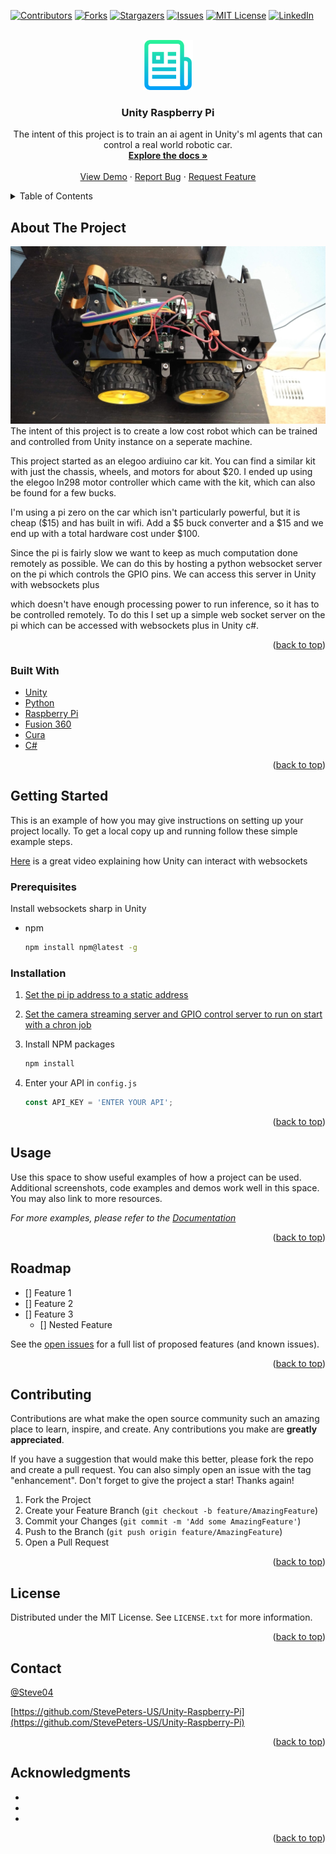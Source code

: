  <div id="top"></div>
<!--
*** Thanks for checking out the Best-README-Template. If you have a suggestion
*** that would make this better, please fork the repo and create a pull request
*** or simply open an issue with the tag "enhancement".
*** Don't forget to give the project a star!
*** Thanks again! Now go create something AMAZING! :D
-->



<!-- PROJECT SHIELDS -->
<!--
*** I'm using markdown "reference style" links for readability.
*** Reference links are enclosed in brackets [ ] instead of parentheses ( ).
*** See the bottom of this document for the declaration of the reference variables
*** for contributors-url, forks-url, etc. This is an optional, concise syntax you may use.
*** https://www.markdownguide.org/basic-syntax/#reference-style-links
-->
[![Contributors][contributors-shield]][contributors-url]
[![Forks][forks-shield]][forks-url]
[![Stargazers][stars-shield]][stars-url]
[![Issues][issues-shield]][issues-url]
[![MIT License][license-shield]][license-url]
[![LinkedIn][linkedin-shield]][linkedin-url]



<!-- PROJECT LOGO -->
<br />
<div align="center">
  <a href="https://github.com/StevePeters-US/Unity-Raspberry-Pi">
    <img src="images/logo.png" alt="Logo" width="80" height="80">
  </a>

<h3 align="center">Unity Raspberry Pi</h3>

  <p align="center">
    The intent of this project is to train an ai agent in Unity's ml agents that can control a real world robotic car.
    <br />
    <a href="https://github.com/StevePeters-US/Unity-Raspberry-Pi"><strong>Explore the docs »</strong></a>
    <br />
    <br />
    <a href="https://github.com/StevePeters-US/Unity-Raspberry-Pi">View Demo</a>
    ·
    <a href="https://github.com/StevePeters-US/Unity-Raspberry-Pi/issues">Report Bug</a>
    ·
    <a href="https://github.com/StevePeters-US/Unity-Raspberry-Pi/issues">Request Feature</a>
  </p>
</div>



<!-- TABLE OF CONTENTS -->
<details>
  <summary>Table of Contents</summary>
  <ol>
    <li>
      <a href="#about-the-project">About The Project</a>
      <ul>
        <li><a href="#built-with">Built With</a></li>
      </ul>
    </li>
    <li>
      <a href="#getting-started">Getting Started</a>
      <ul>
        <li><a href="#prerequisites">Prerequisites</a></li>
        <li><a href="#installation">Installation</a></li>
      </ul>
    </li>
    <li><a href="#usage">Usage</a></li>
    <li><a href="#roadmap">Roadmap</a></li>
    <li><a href="#contributing">Contributing</a></li>
    <li><a href="#license">License</a></li>
    <li><a href="#contact">Contact</a></li>
    <li><a href="#acknowledgments">Acknowledgments</a></li>
  </ol>
</details>



<!-- ABOUT THE PROJECT -->
## About The Project

[![Product Name Screen Shot][product-screenshot]](https://example.com)
The intent of this project is to create a low cost robot which can be trained and controlled from Unity instance on a seperate machine.

This project started as an elegoo ardiuino car kit. You can find a similar kit with just the chassis, wheels, and motors for about $20. I ended up using the elegoo ln298 motor controller which came with the kit, which can also be found for a few bucks.

I'm using a pi zero on the car which isn't particularly powerful, but it is cheap ($15) and has built in wifi. Add a $5 buck converter and a $15 and we end up with a total hardware cost under $100.

Since the pi is fairly slow we want to keep as much computation done remotely as possible. We can do this by hosting a python websocket server on the pi which controls the GPIO pins. We can access this server in Unity with websockets plus

which doesn't have enough processing power to run inference, so it has to be controlled remotely. To do this 
I set up a simple web socket server on the pi which can be accessed with websockets plus in Unity c#.


<p align="right">(<a href="#top">back to top</a>)</p>



### Built With

* [Unity](https://unity.com/)
* [Python](https://www.python.org/)
* [Raspberry Pi](https://www.raspberrypi.org/)
* [Fusion 360](https://www.autodesk.com/products/fusion-360/overview)
* [Cura](https://ultimaker.com/software/ultimaker-cura)
* [C#](https://docs.microsoft.com/en-us/dotnet/csharp/)

<p align="right">(<a href="#top">back to top</a>)</p>



<!-- GETTING STARTED -->
## Getting Started

This is an example of how you may give instructions on setting up your project locally.
To get a local copy up and running follow these simple example steps.

[Here](https://www.youtube.com/watch?v=13HnJPstnDM) is a great video explaining how Unity can interact with websockets

### Prerequisites

Install websockets sharp in Unity
* npm
  ```sh
  npm install npm@latest -g
  ```

### Installation

1. [Set the pi ip address to a static address](https://howchoo.com/pi/configure-static-ip-address-raspberry-pi#:~:text=How%20to%20Configure%20a%20Static%20IP%20Address%20on,...%205%20Test%20the%20static%20IP%20address.%20)

2.  [Set the camera streaming server and GPIO control server to run on start with a chron job](https://www.bc-robotics.com/tutorials/setting-cron-job-raspberry-pi/)

3. Install NPM packages
   ```sh
   npm install
   ```
4. Enter your API in `config.js`
   ```js
   const API_KEY = 'ENTER YOUR API';
   ```

<p align="right">(<a href="#top">back to top</a>)</p>



<!-- USAGE EXAMPLES -->
## Usage

Use this space to show useful examples of how a project can be used. Additional screenshots, code examples and demos work well in this space. You may also link to more resources.

_For more examples, please refer to the [Documentation](https://example.com)_

<p align="right">(<a href="#top">back to top</a>)</p>



<!-- ROADMAP -->
## Roadmap

- [] Feature 1
- [] Feature 2
- [] Feature 3
    - [] Nested Feature

See the [open issues](https://github.com/StevePeters-US/Unity-Raspberry-Pi/issues) for a full list of proposed features (and known issues).

<p align="right">(<a href="#top">back to top</a>)</p>



<!-- CONTRIBUTING -->
## Contributing

Contributions are what make the open source community such an amazing place to learn, inspire, and create. Any contributions you make are **greatly appreciated**.

If you have a suggestion that would make this better, please fork the repo and create a pull request. You can also simply open an issue with the tag "enhancement".
Don't forget to give the project a star! Thanks again!

1. Fork the Project
2. Create your Feature Branch (`git checkout -b feature/AmazingFeature`)
3. Commit your Changes (`git commit -m 'Add some AmazingFeature'`)
4. Push to the Branch (`git push origin feature/AmazingFeature`)
5. Open a Pull Request

<p align="right">(<a href="#top">back to top</a>)</p>



<!-- LICENSE -->
## License

Distributed under the MIT License. See `LICENSE.txt` for more information.

<p align="right">(<a href="#top">back to top</a>)</p>



<!-- CONTACT -->
## Contact

[@Steve04](https://twitter.com/@Steve04)

[https://github.com/StevePeters-US/Unity-Raspberry-Pi](https://github.com/StevePeters-US/Unity-Raspberry-Pi)

<p align="right">(<a href="#top">back to top</a>)</p>



<!-- ACKNOWLEDGMENTS -->
## Acknowledgments

* []()
* []()
* []()

<p align="right">(<a href="#top">back to top</a>)</p>



<!-- MARKDOWN LINKS & IMAGES -->
<!-- https://www.markdownguide.org/basic-syntax/#reference-style-links -->
[contributors-shield]: https://img.shields.io/github/contributors/StevePeters-US/Unity-Raspberry-Pi.svg?style=for-the-badge
[contributors-url]: https://github.com/StevePeters-US/Unity-Raspberry-Pi/graphs/contributors
[forks-shield]: https://img.shields.io/github/forks/StevePeters-US/Unity-Raspberry-Pi.svg?style=for-the-badge
[forks-url]: https://github.com/StevePeters-US/Unity-Raspberry-Pi/network/members
[stars-shield]: https://img.shields.io/github/stars/StevePeters-US/Unity-Raspberry-Pi.svg?style=for-the-badge
[stars-url]: https://github.com/StevePeters-US/Unity-Raspberry-Pi/stargazers
[issues-shield]: https://img.shields.io/github/issues/StevePeters-US/Unity-Raspberry-Pi.svg?style=for-the-badge
[issues-url]: https://github.com/StevePeters-US/Unity-Raspberry-Pi/issues
[license-shield]: https://img.shields.io/github/license/StevePeters-US/Unity-Raspberry-Pi.svg?style=for-the-badge
[license-url]: https://github.com/StevePeters-US/Unity-Raspberry-Pi/blob/master/LICENSE.txt
[linkedin-shield]: https://img.shields.io/badge/-LinkedIn-black.svg?style=for-the-badge&logo=linkedin&colorB=555
[linkedin-url]: https://linkedin.com/in/stevempeters
[product-screenshot]: images/PiCar.jpg

 
